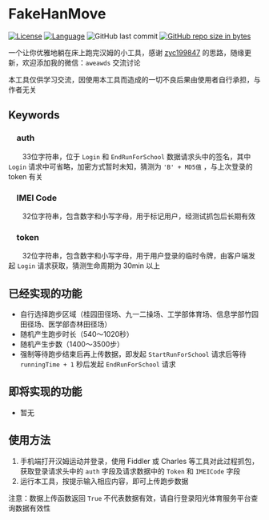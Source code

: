 # FakeHanMove

[![License](https://img.shields.io/badge/license-MIT-red.svg?colorB=D5283A#)](LICENSE)
[![Language](https://img.shields.io/badge/python-3.6-blue.svg)](https://www.python.org/)
![GitHub last commit](https://img.shields.io/github/last-commit/goolhanrry/FakeHanMove.svg)
[![GitHub repo size in bytes](https://img.shields.io/github/repo-size/goolhanrry/FakeHanMove.svg?colorB=ff7e00#)](https://github.com/goolhanrry/FakeHanMove)

一个让你优雅地躺在床上跑完汉姆的小工具，感谢 [zyc199847](https://github.com/zyc199847) 的思路，随缘更新，欢迎添加我的微信：`aweawds` 交流讨论

本工具仅供学习交流，因使用本工具而造成的一切不良后果由使用者自行承担，与作者无关

## Keywords

### &emsp;auth
&emsp;&emsp;33位字符串，位于 `Login` 和 `EndRunForSchool` 数据请求头中的签名，其中 `Login` 请求中可省略，加密方式暂时未知，猜测为 `'B' + MD5值` ，与上次登录的 token 有关

### &emsp;IMEI Code
&emsp;&emsp;32位字符串，包含数字和小写字母，用于标记用户，经测试抓包后长期有效

### &emsp;token
&emsp;&emsp;32位字符串，包含数字和小写字母，用于用户登录的临时令牌，由客户端发起 `Login` 请求获取，猜测生命周期为 30min 以上

## 已经实现的功能

* 自行选择跑步区域（桂园田径场、九一二操场、工学部体育场、信息学部竹园田径场、医学部杏林田径场）
* 随机产生跑步时长（540～1020秒）
* 随机产生步数（1400～3500步）
* 强制等待跑步结束后再上传数据，即发起 `StartRunForSchool` 请求后等待 `runningTime + 1` 秒后发起 `EndRunForSchool` 请求

## 即将实现的功能

* 暂无

## 使用方法

 1. 手机端打开汉姆运动并登录，使用 Fiddler 或 Charles 等工具对此过程抓包，获取登录请求头中的 `auth` 字段及请求数据中的 `Token` 和 `IMEICode` 字段
 2. 运行本工具，按提示输入相应内容，即可上传跑步数据
 
 注意：数据上传函数返回 `True` 不代表数据有效，请自行登录阳光体育服务平台查询数据有效性
